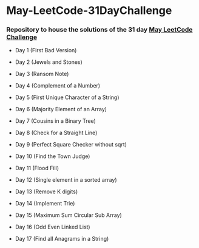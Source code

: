 # May-LeetCode-31DayChallenge

### Repository to house the solutions of the 31 day [May LeetCode Challenge](https://leetcode.com/explore/featured/card/may-leetcoding-challenge/)


- Day 1 (First Bad Version)

- Day 2 (Jewels and Stones)

- Day 3 (Ransom Note) 

- Day 4 (Complement of a Number)

- Day 5 (First Unique Character of a String)

- Day 6 (Majority Element of an Array)

- Day 7 (Cousins in a Binary Tree)

- Day 8 (Check for a Straight Line)

- Day 9 (Perfect Square Checker without sqrt)

- Day 10 (Find the Town Judge)

- Day 11 (Flood Fill)

- Day 12 (Single element in a sorted array)

- Day 13 (Remove K digits)

- Day 14 (Implement Trie)

- Day 15 (Maximum Sum Circular Sub Array)

- Day 16 (Odd Even Linked List)

- Day 17 (Find all Anagrams in a String)
